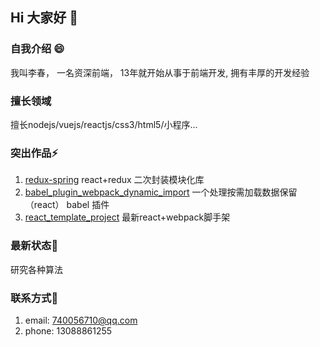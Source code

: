 ## Hi 大家好 👋

### 自我介绍 😄

我叫李春， 一名资深前端， 13年就开始从事于前端开发, 拥有丰厚的开发经验


### 擅长领域

擅长nodejs/vuejs/reactjs/css3/html5/小程序...

### 突出作品⚡

1. [redux-spring](https://github.com/sampsonli/react_template_project) react+redux 二次封装模块化库
2. [babel_plugin_webpack_dynamic_import](https://github.com/sampsonli/babel_plugin_webpack_dynamic_import) 一个处理按需加载数据保留（react） babel 插件
3. [react_template_project](https://github.com/sampsonli/react_template_project) 最新react+webpack脚手架



###  最新状态🔭

研究各种算法



### 联系方式💬

1. email: 740056710@qq.com
2. phone: 13088861255
<!--
**sampsonli/sampsonli** is a ✨ _special_ ✨ repository because its `README.md` (this file) appears on your GitHub profile.

Here are some ideas to get you started:

- 🔭 I’m currently working on ...
- 🌱 I’m currently learning ...
- 👯 I’m looking to collaborate on ...
- 🤔 I’m looking for help with ...
- 💬 Ask me about ...
- 📫 How to reach me: ...
- 😄 Pronouns: ...
- ⚡ Fun fact: ...
-->

